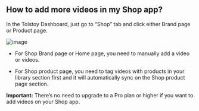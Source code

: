 ## How to add more videos in my Shop app?

In the Tolstoy Dashboard, just go to “Shop” tab and click either Brand page or Product page.

![image](https://github.com/user-attachments/assets/bd1c7ee0-4d30-4c50-a826-8e93309a4876)


- For Shop Brand page or Home page,  you need to manually add a video or videos.


- For Shop product page, you need to tag videos with products in your library section first and it will automatically sync on the Shop product page section.


**Important:** There’s no need to upgrade to a Pro plan or higher if you want to add videos on your Shop app.
